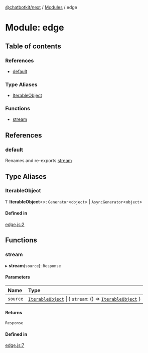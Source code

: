 [@chatbotkit/next](../README.md) / [Modules](../modules.md) / edge

# Module: edge

## Table of contents

### References

- [default](edge.md#default)

### Type Aliases

- [IterableObject](edge.md#iterableobject)

### Functions

- [stream](edge.md#stream)

## References

### default

Renames and re-exports [stream](edge.md#stream)

## Type Aliases

### IterableObject

Ƭ **IterableObject**\<\>: `Generator`\<`object`\> \| `AsyncGenerator`\<`object`\>

#### Defined in

[edge.js:2](https://github.com/chatbotkit/node-sdk/blob/1a40caa/packages/next/src/edge.js#L2)

## Functions

### stream

▸ **stream**(`source`): `Response`

#### Parameters

| Name | Type |
| :------ | :------ |
| `source` | [`IterableObject`](edge.md#iterableobject) \| \{ `stream`: () => [`IterableObject`](edge.md#iterableobject)  } |

#### Returns

`Response`

#### Defined in

[edge.js:7](https://github.com/chatbotkit/node-sdk/blob/1a40caa/packages/next/src/edge.js#L7)
